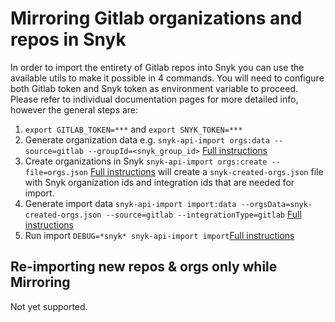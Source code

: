 # Mirroring Gitlab organizations and repos in Snyk
In order to import the entirety of Gitlab repos into Snyk you can use the available utils to make it possible in 4 commands.
You will need to configure both Gitlab token and Snyk token as environment variable to proceed.
Please refer to individual documentation pages for more detailed info, however the general steps are:

1. `export GITLAB_TOKEN=***` and `export SNYK_TOKEN=***`
2. Generate organization data e.g. `snyk-api-import orgs:data --source=gitlab --groupId=<snyk_group_id>` [Full instructions](./orgs.md)
3. Create organizations in Snyk `snyk-api-import orgs:create --file=orgs.json` [Full instructions](./orgs.md) will create a `snyk-created-orgs.json` file with Snyk organization ids and integration ids that are needed for import.
4. Generate import data `snyk-api-import import:data --orgsData=snyk-created-orgs.json --source=gitlab --integrationType=gitlab` [Full instructions](./import-data.md)
5. Run import `DEBUG=*snyk* snyk-api-import import`[Full instructions](./import.md)

## Re-importing new repos & orgs only while Mirroring
Not yet supported.
